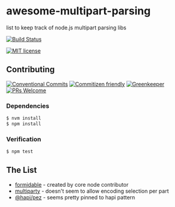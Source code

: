 # awesome-multipart-parsing

list to keep track of node.js multipart parsing libs

<!-- status badges -->
[![Build Status][ci-badge]][ci-link]

<!-- consumer badges -->
[![MIT license][license-badge]][license-link]

## Contributing

<!-- contribution badges -->
[![Conventional Commits][commit-convention-badge]][commit-convention-link]
[![Commitizen friendly][commitizen-badge]][commitizen-link]
[![Greenkeeper][greenkeeper-badge]][greenkeeper-link]
[![PRs Welcome][PRs-badge]][PRs-link]

### Dependencies

```sh
$ nvm install
$ npm install
```

### Verification

```sh
$ npm test
```

## The List
* [formidable](https://github.com/node-formidable/node-formidable) - created by
core node contributor
* [multiparty](https://github.com/pillarjs/multiparty) - doesn't seem to allow
encoding selection per part
* [@hapi/pez](https://github.com/hapijs/pez) - seems pretty pinned to hapi
pattern

[license-link]: LICENSE
[license-badge]: https://img.shields.io/github/license/trevtrich/awesome-multipart-parsing.svg
[ci-link]: https://travis-ci.com/trevtrich/awesome-multipart-parsing
[ci-badge]: https://img.shields.io/travis/com/trevtrich/awesome-multipart-parsing/master.svg
[commit-convention-link]: https://conventionalcommits.org
[commit-convention-badge]: https://img.shields.io/badge/Conventional%20Commits-1.0.0-yellow.svg
[commitizen-link]: http://commitizen.github.io/cz-cli/
[commitizen-badge]: https://img.shields.io/badge/commitizen-friendly-brightgreen.svg
[greenkeeper-link]: https://greenkeeper.io/
[greenkeeper-badge]: https://badges.greenkeeper.io/trevtrich/awesome-multipart-parsing.svg
[PRs-link]: http://makeapullrequest.com
[PRs-badge]: https://img.shields.io/badge/PRs-welcome-brightgreen.svg
